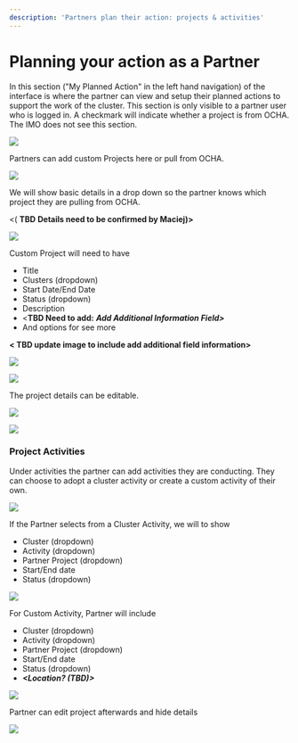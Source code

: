 ```yaml
---
description: 'Partners plan their action: projects & activities'
---
```


# Planning your action as a Partner

In this section \("My Planned Action" in the left hand navigation\) of the interface is where the partner can view and setup their planned actions to support the work of the cluster. This section is only visible to a partner user who is logged in. A checkmark will indicate whether a project is from OCHA. The IMO does not see this section.

![](../../.gitbook/assets/screen-shot-2018-02-14-at-1.45.49-pm.png)



Partners can add custom Projects here or pull from OCHA. 



![](../../.gitbook/assets/screen-shot-2018-02-14-at-1.55.38-pm.png)

We will show basic details in a drop down so the partner knows which project they are pulling from OCHA. 

&lt;\( **TBD** **Details need to be confirmed by Maciej\)&gt;**

![](../../.gitbook/assets/screen-shot-2018-02-14-at-1.56.58-pm.png)

Custom Project will need to have 

* Title
* Clusters \(dropdown\)
* Start Date/End Date
* Status \(dropdown\)
* Description
* &lt;**TBD Need to add:** _**Add Additional Information Field&gt;**_
* And options for see more

**&lt; TBD update image to include add additional field information&gt;**

![](../../.gitbook/assets/screen-shot-2018-02-14-at-2.15.42-pm.png)

![](../../.gitbook/assets/screen-shot-2018-02-14-at-2.21.38-pm.png)



The project details can be editable.

![](../../.gitbook/assets/screen-shot-2018-02-14-at-2.25.08-pm.png)

![](../../.gitbook/assets/screen-shot-2018-02-14-at-2.27.30-pm.png)

### 

### Project Activities

Under activities the partner can add activities they are conducting. They can choose to adopt a cluster activity or create a custom activity of their own.

![](blob:https://unicef.gitbook.io/bd1a112d-b049-4f5b-9249-ac58a1f95c8a)



If the Partner selects from a Cluster Activity, we will to show

* Cluster \(dropdown\)
* Activity \(dropdown\)
* Partner Project \(dropdown\)
* Start/End date
* Status \(dropdown\)

![](../../.gitbook/assets/screen-shot-2018-03-07-at-4.48.19-pm.png)



For Custom Activity, Partner will include

* Cluster \(dropdown\)
* Activity \(dropdown\)
* Partner Project \(dropdown\)
* Start/End date
* Status \(dropdown\)
* _**&lt;Location? \(TBD\)&gt;**_

![](../../.gitbook/assets/screen-shot-2018-03-07-at-4.48.29-pm.png)

Partner can edit project afterwards and hide details

![](../../.gitbook/assets/screen-shot-2018-03-07-at-4.51.38-pm.png)

  


